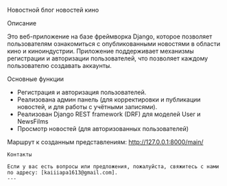 Новостной блог новостей кино

Описание

Это веб-приложение на базе фреймворка Django, которое позволяет пользователям ознакомиться с опубликованными новостями в области кино и киноиндустрии. Приложение поддерживает механизмы регистрации и авторизации пользователей, что позволяет каждому пользователю создавать аккаунты.

Основные функции

- Регистрация и авторизация пользователей.
- Реализована админ панель (для корректировки и публикации новостей, и для работы с учётными записями).
- Реализован Django REST framework (DRF) для моделей User и NewsFilms
- Просмотр новостей (для авторизованных пользователей)


Маршрут к созданным представлениям:
http://127.0.0.1:8000/main/

```
Контакты

Если у вас есть вопросы или предложения, пожалуйста, свяжитесь с нами по адресу: [kaiiiapa1613@gmail.com].
---
